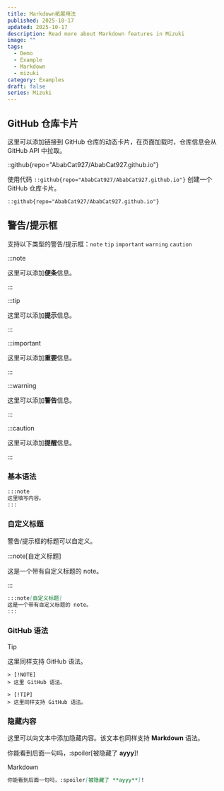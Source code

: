 ```yaml
---
title: Markdown拓展用法
published: 2025-10-17
updated: 2025-10-17
description: Read more about Markdown features in Mizuki
image: ""
tags:
  - Demo
  - Example
  - Markdown
  - mizuki
category: Examples
draft: false
series: Mizuki
---
```


## GitHub 仓库卡片

这里可以添加链接到 GitHub 仓库的动态卡片，在页面加载时，仓库信息会从 GitHub API 中拉取。

::github{repo="AbabCat927/AbabCat927.github.io"}

使用代码 `::github{repo="AbabCat927/AbabCat927.github.io"}` 创建一个 GitHub 仓库卡片。

```markdown
::github{repo="AbabCat927/AbabCat927.github.io"}
```

## 警告/提示框

支持以下类型的警告/提示框：`note` `tip` `important` `warning` `caution`

:::note

这里可以添加**便条**信息。

:::

:::tip

这里可以添加**提示**信息。

:::

:::important

这里可以添加**重要**信息。

:::

:::warning

这里可以添加**警告**信息。

:::

:::caution

这里可以添加**提醒**信息。

:::

### 基本语法

```markdown
:::note
这里填写内容。
:::
```

### 自定义标题

警告/提示框的标题可以自定义。

:::note[自定义标题]

这是一个带有自定义标题的 note。

:::

```markdown
:::note[自定义标题]
这是一个带有自定义标题的 note。
:::
```

### GitHub 语法

> [!TIP]
> 
> 这里同样支持 GitHub 语法。

```
> [!NOTE]
> 这里 GitHub 语法。

> [!TIP]
> 这里同样支持 GitHub 语法。
```

### 隐藏内容 

这里可以向文本中添加隐藏内容。该文本也同样支持 **Markdown** 语法。

你能看到后面一句吗，:spoiler[被隐藏了 **ayyy**]!

Markdown

```markdown
你能看到后面一句吗，:spoiler[被隐藏了 **ayyy**]!
```